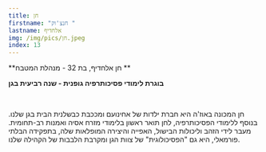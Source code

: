 ```yaml
---
title: חן
firstname: "חנצ'וק "
lastname: אלחדיף
img: /img/pics/חן.jpeg
index: 13
---
```


**חן אלחדיף, בת 32 - מנהלת המטבח **

**בוגרת לימודי פסיכותרפיה גופנית - שנה רביעית בגן**

<br/>

חן המכונה באוז'ה היא חברת ילדות של אחינועם ומככבת כבשלנית הבית בגן שלנו. בנוסף ללימודי הפסיכותרפיה, לחן תואר ראשון בלימודי מזרח אסיה ואמנות רב-תחומית. מעבר לידי הזהב וליכולות הבישול, האפייה והיצירה המופלאות שלה, בתפקידה הבלתי פורמאלי, היא גם "הפסיכולוגית" של צוות הגן ומקרבת הלבבות של הקהילה שלנו.
